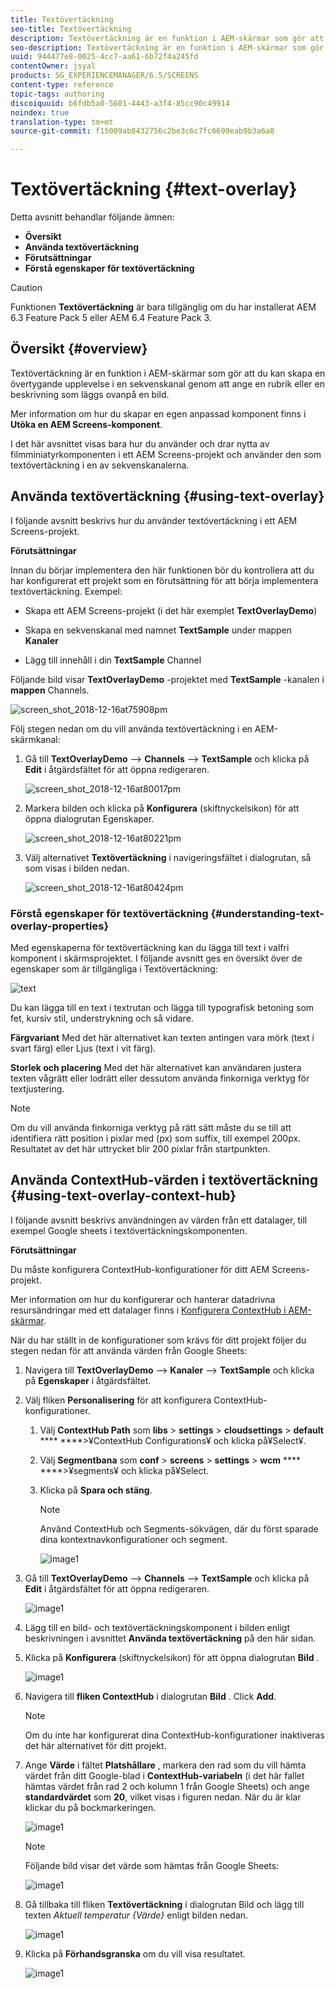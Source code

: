 ```yaml
---
title: Textövertäckning
seo-title: Textövertäckning
description: Textövertäckning är en funktion i AEM-skärmar som gör att du kan skapa en övertygande upplevelse i en sekvenskanal genom att ange en rubrik eller en beskrivning som läggs ovanpå en bild. Följ den här sidan om du vill veta mer.
seo-description: Textövertäckning är en funktion i AEM-skärmar som gör att du kan skapa en övertygande upplevelse i en sekvenskanal genom att ange en rubrik eller en beskrivning som läggs ovanpå en bild. Följ den här sidan om du vill veta mer.
uuid: 944477e8-0025-4cc7-aa61-6b72f4a245fd
contentOwner: jsyal
products: SG_EXPERIENCEMANAGER/6.5/SCREENS
content-type: reference
topic-tags: authoring
discoiquuid: b6fdb5a0-5601-4443-a3f4-85cc90c49914
noindex: true
translation-type: tm+mt
source-git-commit: f15009ab8432756c2be3c6c7fc6699eab9b3a6a8

---
```



# Textövertäckning {#text-overlay}

Detta avsnitt behandlar följande ämnen:

* **Översikt**
* **Använda textövertäckning**
* **Förutsättningar**
* **Förstå egenskaper för textövertäckning**

>[!CAUTION]
>
>Funktionen **Textövertäckning** är bara tillgänglig om du har installerat AEM 6.3 Feature Pack 5 eller AEM 6.4 Feature Pack 3.

## Översikt {#overview}

Textövertäckning är en funktion i AEM-skärmar som gör att du kan skapa en övertygande upplevelse i en sekvenskanal genom att ange en rubrik eller en beskrivning som läggs ovanpå en bild.

Mer information om hur du skapar en egen anpassad komponent finns i **Utöka en AEM Screens-komponent**.

I det här avsnittet visas bara hur du använder och drar nytta av filmminiatyrkomponenten i ett AEM Screens-projekt och använder den som textövertäckning i en av sekvenskanalerna.

## Använda textövertäckning {#using-text-overlay}

I följande avsnitt beskrivs hur du använder textövertäckning i ett AEM Screens-projekt.

**Förutsättningar**

Innan du börjar implementera den här funktionen bör du kontrollera att du har konfigurerat ett projekt som en förutsättning för att börja implementera textövertäckning. Exempel:

* Skapa ett AEM Screens-projekt (i det här exemplet **TextOverlayDemo**)

* Skapa en sekvenskanal med namnet **TextSample** under mappen **Kanaler**

* Lägg till innehåll i din **TextSample** Channel

Följande bild visar **TextOverlayDemo** -projektet med **TextSample** -kanalen i **mappen** Channels.

![screen_shot_2018-12-16at75908pm](assets/screen_shot_2018-12-16at75908pm.png)

Följ stegen nedan om du vill använda textövertäckning i en AEM-skärmkanal:

1. Gå till **TextOverlayDemo** —> **Channels** —> **TextSample** och klicka på **Edit** i åtgärdsfältet för att öppna redigeraren.

   ![screen_shot_2018-12-16at80017pm](assets/screen_shot_2018-12-16at80017pm.png)

1. Markera bilden och klicka på **Konfigurera** (skiftnyckelsikon) för att öppna dialogrutan Egenskaper.

   ![screen_shot_2018-12-16at80221pm](assets/screen_shot_2018-12-16at80221pm.png)

1. Välj alternativet **Textövertäckning** i navigeringsfältet i dialogrutan, så som visas i bilden nedan.

   ![screen_shot_2018-12-16at80424pm](assets/screen_shot_2018-12-16at80424pm.png)

### Förstå egenskaper för textövertäckning {#understanding-text-overlay-properties}

Med egenskaperna för textövertäckning kan du lägga till text i valfri komponent i skärmsprojektet. I följande avsnitt ges en översikt över de egenskaper som är tillgängliga i Textövertäckning:

![text](assets/text.gif)

Du kan lägga till en text i textrutan och lägga till typografisk betoning som fet, kursiv stil, understrykning och så vidare.

**Färgvariant** Med det här alternativet kan texten antingen vara mörk (text i svart färg) eller Ljus (text i vit färg).

**Storlek och placering** Med det här alternativet kan användaren justera texten vågrätt eller lodrätt eller dessutom använda finkorniga verktyg för textjustering.

>[!NOTE]
>
>Om du vill använda finkorniga verktyg på rätt sätt måste du se till att identifiera rätt position i pixlar med (px) som suffix, till exempel 200px. Resultatet av det här uttrycket blir 200 pixlar från startpunkten.

## Använda ContextHub-värden i textövertäckning {#using-text-overlay-context-hub}

I följande avsnitt beskrivs användningen av värden från ett datalager, till exempel Google sheets i textövertäckningskomponenten.

**Förutsättningar**

Du måste konfigurera ContextHub-konfigurationer för ditt AEM Screens-projekt.

Mer information om hur du konfigurerar och hanterar datadrivna resursändringar med ett datalager finns i [Konfigurera ContextHub i AEM-skärmar](https://docs.adobe.com/content/help/en/experience-manager-screens/user-guide/developing/configuring-context-hub.html).

När du har ställt in de konfigurationer som krävs för ditt projekt följer du stegen nedan för att använda värden från Google Sheets:

1. Navigera till **TextOverlayDemo** —> **Kanaler** —> **TextSample** och klicka på **Egenskaper** i åtgärdsfältet.

1. Välj fliken **Personalisering** för att konfigurera ContextHub-konfigurationer.

   1. Välj **ContextHub Path** som **libs** > **settings** > **cloudsettings** > **default** **** ****>¥ContextHub Configurations¥ och klicka på¥Select¥.

   1. Välj **Segmentbana** som **conf** > **screens** > **settings** > **wcm** **** ****>¥segments¥ och klicka på¥Select.

   1. Klicka på **Spara och stäng**.

      >[!NOTE]
      >
      >Använd ContextHub och Segments-sökvägen, där du först sparade dina kontextnavkonfigurationer och segment.

      ![image1](/help/user-guide/assets/text-overlay/text-overlay8.png)

1. Gå till **TextOverlayDemo** —> **Channels** —> **TextSample** och klicka på **Edit** i åtgärdsfältet för att öppna redigeraren.

   ![image1](/help/user-guide/assets/text-overlay/text-overlay1.png)

1. Lägg till en bild- och textövertäckningskomponent i bilden enligt beskrivningen i avsnittet **Använda textövertäckning** på den här sidan.

1. Klicka på **Konfigurera** (skiftnyckelsikon) för att öppna dialogrutan **Bild** .

   ![image1](/help/user-guide/assets/text-overlay/text-overlay4.png)

1. Navigera till **fliken ContextHub** i dialogrutan **Bild** . Click **Add**.

   >[!NOTE]
   >Om du inte har konfigurerat dina ContextHub-konfigurationer inaktiveras det här alternativet för ditt projekt.

1. Ange **Värde** i fältet **Platshållare** , markera den rad som du vill hämta värdet från ditt Google-blad i **ContextHub-variabeln** (i det här fallet hämtas värdet från rad 2 och kolumn 1 från Google Sheets) och ange **standardvärdet** som **20**, vilket visas i figuren nedan. När du är klar klickar du på bockmarkeringen.

   ![image1](/help/user-guide/assets/text-overlay/text-overlay5.png)

   >[!NOTE]
   >Följande bild visar det värde som hämtas från Google Sheets:

   ![image1](/help/user-guide/assets/text-overlay/text-overlay6.png)

1. Gå tillbaka till fliken **Textövertäckning** i dialogrutan Bild och lägg till texten *Aktuell temperatur {Värde}* enligt bilden nedan.

   ![image1](/help/user-guide/assets/text-overlay/text-overlay7.png)

1. Klicka på **Förhandsgranska** om du vill visa resultatet.

   ![image1](/help/user-guide/assets/text-overlay/text-overlay10.png)















